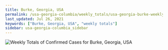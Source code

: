 ```yaml
---
title: Burke, Georgia, USA
permalink: /usa-georgia-columbia/weekly_totals/usa-georgia-burke-weekly_totals.html
last_updated: Jul 26, 2021
keywords: ["Burke, Georgia, USA", "weekly totals"]
sidebar: usa-georgia-columbia_sidebar
---
```


![Weekly Totals of Confirmed Cases for Burke, Georgia, USA](/covid_tracker/images/graphs/usa-georgia-burke-weekly_totals_graph.png)
